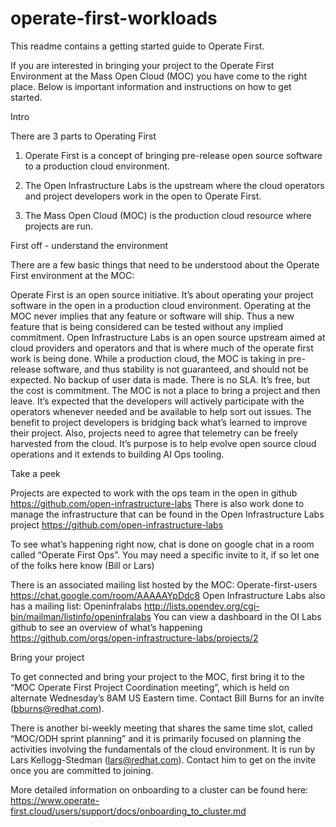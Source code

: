 # operate-first-workloads

This readme contains a getting started guide to Operate First.

If you are interested in bringing your project to the Operate First Environment at the Mass Open Cloud (MOC) you have come to the right place. Below is important information and instructions on how to get started.

Intro

There are 3 parts to Operating First

1. Operate First is a concept of bringing pre-release open source software to a production cloud environment.

2. The Open Infrastructure Labs is the upstream where the cloud operators and project developers work in the open to Operate First.

3. The Mass Open Cloud (MOC) is the production cloud resource where projects are run.

First off - understand the environment

There are a few basic things that need to be understood about the Operate First environment at the MOC:

Operate First is an open source initiative. It’s about operating your project software in the open in a production cloud environment.
Operating at the MOC never implies that any feature or software will ship. Thus a new feature that is being considered can be tested without any implied commitment.
Open Infrastructure Labs is an open source upstream aimed at cloud providers and operators and that is where much of the operate first work is being done. 
While a production cloud, the MOC is taking in pre-release software, and thus stability is not guaranteed, and should not be expected. No backup of user data is made. There is no SLA.
It’s free, but the cost is commitment. The MOC is not a place to bring a project and then leave. It’s expected that the developers will actively participate with the operators whenever needed and be available to help sort out issues.
The benefit to project developers is bridging back what’s learned to improve their project. 
Also, projects need to agree that telemetry can be freely harvested from the cloud. It’s purpose is to help evolve open source cloud operations and it extends to building AI Ops tooling.

Take a peek

Projects are expected to work with the ops team in the open in github https://github.com/open-infrastructure-labs
There is also work done to manage the infrastructure that can be found in the Open Infrastructure Labs project https://github.com/open-infrastructure-labs

To see what’s happening right now, chat is done on google chat in a room called “Operate First Ops”. 
You may need a specific invite to it, if so let one of the folks here know (Bill or Lars)  

There is an associated mailing list hosted by the MOC: Operate-first-users https://chat.google.com/room/AAAAAYpDdc8
Open Infrastructure Labs also has a mailing list: Openinfralabs http://lists.opendev.org/cgi-bin/mailman/listinfo/openinfralabs
You can view a dashboard in the OI Labs github to see an overview of what’s happening https://github.com/orgs/open-infrastructure-labs/projects/2


Bring your project

To get connected and bring your project to the MOC, first bring it to the “MOC Operate First Project Coordination meeting”, which is held on alternate Wednesday’s 8AM US Eastern time. Contact Bill Burns for an invite (bburns@redhat.com).

There is another bi-weekly meeting that shares the same time slot, called “MOC/ODH sprint planning” and it is primarily focused on planning the activities involving the fundamentals of the cloud environment. It is run by Lars Kellogg-Stedman (lars@redhat.com). Contact him to get on the invite once you are committed to joining.

More detailed information on onboarding to a cluster can be found here: https://www.operate-first.cloud/users/support/docs/onboarding_to_cluster.md

